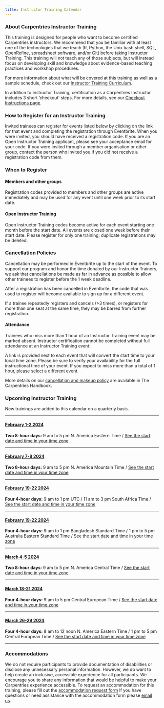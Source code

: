 ```yaml
---
title: Instructor Training Calendar
---
```


### About Carpentries Instructor Training

This training is designed for people who want to become certified Carpentries instructors. We recommend that you be familiar with at least one of the technologies that we teach (R, Python, the Unix bash shell, SQL, OpenRefine, spreadsheet software, and/or Git) before taking Instructor Training. This training will not teach any of those subjects, but will instead focus on developing skill and knowledge about evidence-based teaching practices and workshop procedures.

For more information about what will be covered at this training as well as a sample schedule, check out our [Instructor Training Curriculum](https://carpentries.github.io/instructor-training/).

In addition to Instructor Training, certification as a Carpentries Instructor includes 3 short ‘checkout' steps. For more details, see our [Checkout Instructions page](https://carpentries.github.io/instructor-training/checkout).

### How to Register for an Instructor Training

Invited trainees can register for events listed below by clicking on the link for that event and completing the registration through Eventbrite. When you were invited, you should have received a registration code. If you are an Open Instructor Training applicant, please see your acceptance email for your code. If you were invited through a member organisation or other group, contact the person who invited you if you did not receive a registration code from them.

### When to Register

#### Members and other groups

Registration codes provided to members and other groups are active immediately and may be used for any event until one week prior to its start date.

#### Open Instructor Training

Open Instructor Training codes become active for each event starting one month before the start date. All events are closed one week before their start date. Please register for only one training; duplicate registrations may be deleted.

### Cancellation Policies

Cancellation may be performed in Eventbrite up to the start of the event. To support our program and honor the time donated by our Instructor Trainers, we ask that cancellations be made as far in advance as possible to allow other trainees to register before the 1 week deadline.

After a registration has been cancelled in Eventbrite, the code that was used to register will become available to sign up for a different event.

If a trainee repeatedly registers and cancels (>3 times), or registers for more than one seat at the same time, they may be barred from further registration.

#### Attendance

Trainees who miss more than 1 hour of an Instructor Training event may be marked absent. Instructor certification cannot be completed without full attendance at an Instructor Training event.

A link is provided next to each event that will convert the start time to your local time zone. Please be sure to verify your availability for the full instructional time of your event. If you expect to miss more than a total of 1 hour, please select a different event.

More details on our [cancellation and makeup policy](https://docs.carpentries.org/topic_folders/instructor_training/cancellations_and_makeups.html) are available in The Carpentries Handbook.

### Upcoming Instructor Training

New trainings are added to this calendar on a quarterly basis.

<hr>

#### [February 1-2 2024](https://www.eventbrite.com/e/online-instructor-training-february-1-2-2024-tickets-770295644007)

**Two 8-hour days:** 9 am to 5 pm N. America Eastern Time / [See the start date and time in your time zone](https://www.timeanddate.com/worldclock/fixedtime.html?msg=Instructor+Training+Event&iso=20240201T09&p1=77&ah=8)

<hr>

#### [February 7-8 2024](https://www.eventbrite.com/e/online-instructor-training-february-7-8-2024-tickets-770305774307)

**Two 8-hour days:** 9 am to 5 pm N. America Mountain Time / [See the start date and time in your time zone](https://www.timeanddate.com/worldclock/fixedtime.html?msg=Instructor+Training+Event&iso=20240207T09&p1=75&ah=8)

<hr>

#### [February 19-22 2024](https://www.eventbrite.com/e/online-instructor-training-february-19-22-2024-tickets-770311200537)

**Four 4-hour days:** 9 am to 1 pm UTC / 11 am to 3 pm South Africa Time / [See the start date and time in your time zone](https://www.timeanddate.com/worldclock/fixedtime.html?msg=Instructor+Training+Event&iso=20240219T09&p1=136&ah=4)

<hr>

#### [February 19-22 2024](https://www.eventbrite.com/e/online-instructor-training-february-19-22-2024-tickets-770322203447)

**Four 4-hour days:** 9 am to 1 pm Bangladesh Standard Time / 1 pm to 5 pm Australia Eastern Standard Time / [See the start date and time in your time zone](https://www.timeanddate.com/worldclock/fixedtime.html?msg=Instructor+Training+Event&iso=20240219T09&p1=73&ah=4)

<hr>

#### [March 4-5 2024](https://www.eventbrite.com/e/online-instructor-training-march-4-5-2024-tickets-770327800187)

**Two 8-hour days:** 9 am to 5 pm N. America Central Time / [See the start date and time in your time zone](https://www.timeanddate.com/worldclock/fixedtime.html?msg=Instructor+Training+Event&iso=20240304T09&p1=64&ah=8)

<hr>

#### [March 18-21 2024](https://www.eventbrite.com/e/online-instructor-training-march-18-21-2024-tickets-770332233447)

**Four 4-hour days:** 9 am to 5 pm Central European Time / [See the start date and time in your time zone](https://www.timeanddate.com/worldclock/fixedtime.html?msg=Instructor+Training+Event&iso=20240318T09&p1=187&ah=4)

<hr>

#### [March 26-29 2024](https://www.eventbrite.com/e/online-instructor-training-march-26-29-2024-tickets-770354108877)

**Four 4-hour days:** 8 am to 12 noon N. America Eastern Time / 1 pm to 5 pm Central European Time / [See the start date and time in your time zone](https://www.timeanddate.com/worldclock/fixedtime.html?msg=Instructor+Training+Event&iso=20240326T13&p1=187&ah=4)

<hr>


### Accommodations

We do not require participants to provide documentation of disabilities or disclose any unnecessary personal information. 
However, we do want to help create an inclusive, accessible experience for all participants. 
We encourage you to share any information that would be helpful to make your Carpentries experience accessible. 
To request an accommodation for this training, please fill out the [accommodation request form](https://carpentries.typeform.com/to/B2OSYaD0)
If you have questions or need assistance with the accommodation form please [email us](mailto:instructor.training@carpentries.org).
